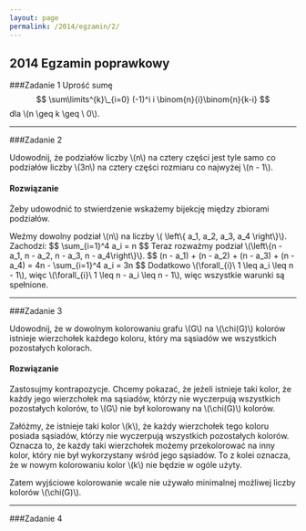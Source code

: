 ```yaml
---
layout: page
permalink: /2014/egzamin/2/
---
```


## 2014 Egzamin poprawkowy

###Zadanie 1
Uprość sumę
$$
\sum\limits^{k}\_{i=0} (-1)^i i \binom{n}{i}\binom{n}{k-i}
$$
dla \\(n \geq k \geq \ 0\\).

---
###Zadanie 2

Udowodnij, że podziałów liczby \\(n\\) na cztery części jest tyle samo co
podziałów liczby \\(3n\\) na cztery części rozmiaru co najwyżej \\(n - 1\\).

<div data-collapse>
  <h4 class="collapsible">Rozwiązanie</h4>
  <div class="solution">
    <p>
      Żeby udowodnić to stwierdzenie wskażemy bijekcję między zbiorami
      podziałów.
    </p>
    <p>
      Weźmy dowolny podział \(n\) na liczby
      \( \left\{ a_1, a_2, a_3, a_4 \right\}\). Zachodzi:
      $$
      \sum_{i=1}^4 a_i = n
      $$
      Teraz rozważmy podział
      \(\left\{n - a_1, n - a_2, n - a_3, n - a_4\right\}\).
      $$
      (n - a_1) + (n - a_2) + (n - a_3) + (n - a_4) = 4n - \sum_{i=1}^4 a_i = 3n
      $$
      Dodatkowo \(\forall_{i}\ 1 \leq a_i \leq n - 1\),
      więc \(\forall_{i}\ 1 \leq n - a_i \leq n - 1\), więc wszystkie warunki są
      spełnione.
    </p>
  </div>
</div>

---
###Zadanie 3

Udowodnij, że w dowolnym kolorowaniu grafu \\(G\\) na \\(\chi(G)\\) kolorów
istnieje wierzchołek każdego koloru, który ma sąsiadów we wszystkich pozostałych
kolorach.

<div data-collapse>
  <h4 class="collapsible">Rozwiązanie</h4>
  <div class="solution">
    <p>
      Zastosujmy kontrapozycje. Chcemy pokazać, że jeżeli istnieje taki kolor,
      że każdy jego wierzchołek ma sąsiadów, którzy nie wyczerpują wszystkich
      pozostałych kolorów, to \(G\) nie był kolorowany na \(\chi(G)\) kolorów.
    </p>
    <p>
      Załóżmy, że istnieje taki kolor \(k\), że każdy wierzchołek tego koloru
      posiada sąsiadów, którzy nie wyczerpują wszystkich pozostałych kolorów.
      Oznacza to, że każdy taki wierzchołek możemy przekolorować na inny
      kolor, który nie był wykorzystany wśród jego sąsiadów. To z kolei
      oznacza, że w nowym kolorowaniu kolor \(k\) nie będzie w ogóle użyty.
    </p>
    <p>
    Zatem wyjściowe kolorowanie wcale nie używało minimalnej możliwej liczby
    kolorów \(\chi(G)\).
    </p>
  </div>
</div>

---

###Zadanie 4
